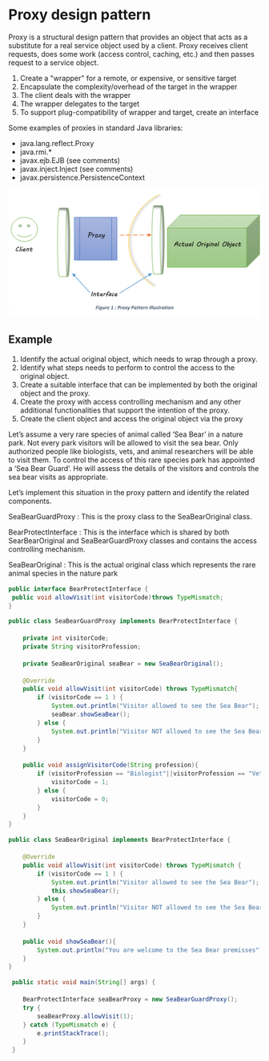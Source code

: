 # Proxy design pattern

Proxy is a structural design pattern that provides an object that acts as a substitute for a real service object used by a client. Proxy receives client requests, does some work (access control, caching, etc.) and then passes request to a service object.

1. Create a "wrapper" for a remote, or expensive, or sensitive target
2. Encapsulate the complexity/overhead of the target in the wrapper
3. The client deals with the wrapper
4. The wrapper delegates to the target
5. To support plug-compatibility of wrapper and target, create an interface

Some examples of proxies in standard Java libraries:

* java.lang.reflect.Proxy
* java.rmi.*
* javax.ejb.EJB (see comments)
* javax.inject.Inject (see comments)
* javax.persistence.PersistenceContext

![proxy-pattern.png](images/proxy-pattern.png)

## Example

1. Identify the actual original object, which needs to wrap through a proxy.
2. Identify what steps needs to perform to control the access to the original object.
3. Create a suitable interface that can be implemented by both the original object and the proxy.
4. Create the proxy with access controlling mechanism and any other additional functionalities that support the intention of the proxy.
5. Create the client object and access the original object via the proxy

Let’s assume a very rare species of animal called ‘Sea Bear’ in a nature park. Not every park visitors will be allowed to visit the sea bear. Only authorized people like biologists, vets, and animal researchers will be able to visit them. To control the access of this rare species park has appointed a ‘Sea Bear Guard’. He will assess the details of the visitors and controls the sea bear visits as appropriate.

Let’s implement this situation in the proxy pattern and identify the related components.

SeaBearGuardProxy : This is the proxy class to the SeaBearOriginal class.

BearProtectInterface : This is the interface which is shared by both SearBearOriginal and SeaBearGuardProxy classes and contains the access controlling mechanism.

SeaBearOriginal : This is the actual original class which represents the rare animal species in the nature park

```java
public interface BearProtectInterface { 
 public void allowVisit(int visitorCode)throws TypeMismatch;
}
```

```java
public class SeaBearGuardProxy implements BearProtectInterface {
 
    private int visitorCode;
    private String visitorProfession;
    
    private SeaBearOriginal seaBear = new SeaBearOriginal();
 
    @Override
    public void allowVisit(int visitorCode) throws TypeMismatch{
        if (visitorCode == 1 ) {
            System.out.println("Visitor allowed to see the Sea Bear");
            seaBear.showSeaBear();
        } else {
            System.out.println("Visitor NOT allowed to see the Sea Bear");
        }
    }
    
    public void assignVisitorCode(String profession){
        if (visitorProfession == "Biologist"||visitorProfession == "Vet"||visitorProfession == "Animal Researcher") {
            visitorCode = 1;
        } else {
            visitorCode = 0;
        }
    }
}
```

```java
public class SeaBearOriginal implements BearProtectInterface {
 
    @Override
    public void allowVisit(int visitorCode) throws TypeMismatch {
        if (visitorCode == 1 ) {
            System.out.println("Visitor allowed to see the Sea Bear");
            this.showSeaBear();
        } else {
            System.out.println("Visitor NOT allowed to see the Sea Bear");
        } 
    }
    
    public void showSeaBear(){
        System.out.println("You are welcome to the Sea Bear premisses");
    }
}
```

```java
 public static void main(String[] args) {
 
    BearProtectInterface seaBearProxy = new SeaBearGuardProxy();
    try {
        seaBearProxy.allowVisit(1);
    } catch (TypeMismatch e) {
        e.printStackTrace();
    }
 }
```